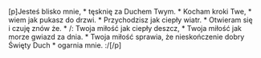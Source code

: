 [p]Jesteś blisko mnie, * tęsknię za Duchem Twym. * Kocham kroki Twe, * wiem jak pukasz do drzwi. * Przychodzisz jak ciepły wiatr. * Otwieram się i czuję znów że. * /: Twoja miłość jak ciepły deszcz, * Twoja miłość jak morze gwiazd za dnia. * Twoja miłość sprawia, że nieskończenie dobry Święty Duch * ogarnia mnie. :/[/p]